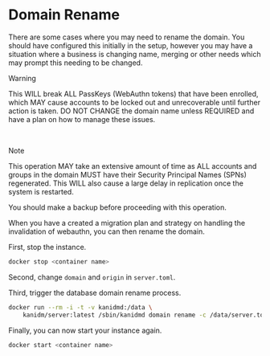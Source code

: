 # Domain Rename

There are some cases where you may need to rename the domain. You should have configured this
initially in the setup, however you may have a situation where a business is changing name, merging
or other needs which may prompt this needing to be changed.

> [!WARNING]
>
> This WILL break ALL PassKeys (WebAuthn tokens) that have been enrolled, which MAY cause accounts
> to be locked out and unrecoverable until further action is taken. DO NOT CHANGE the domain name
> unless REQUIRED and have a plan on how to manage these issues.

&nbsp;

> [!NOTE]
>
> This operation MAY take an extensive amount of time as ALL accounts and groups in the domain MUST
> have their Security Principal Names (SPNs) regenerated. This WILL also cause a large delay in
> replication once the system is restarted.

You should make a backup before proceeding with this operation.

When you have a created a migration plan and strategy on handling the invalidation of webauthn, you
can then rename the domain.

First, stop the instance.

```bash
docker stop <container name>
```

Second, change `domain` and `origin` in `server.toml`.

Third, trigger the database domain rename process.

```bash
docker run --rm -i -t -v kanidmd:/data \
    kanidm/server:latest /sbin/kanidmd domain rename -c /data/server.toml
```

Finally, you can now start your instance again.

```bash
docker start <container name>
```

